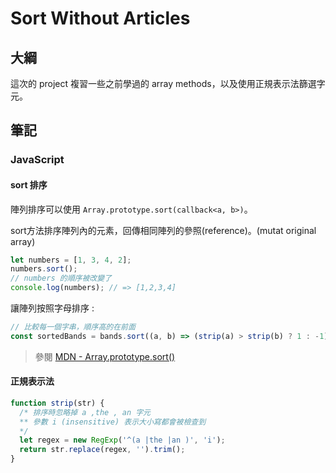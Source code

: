 # Sort Without Articles

## 大綱

這次的 project 複習一些之前學過的 array methods，以及使用正規表示法篩選字元。

## 筆記

### JavaScript

#### **sort 排序**

陣列排序可以使用 `Array.prototype.sort(callback<a, b>)`。

sort方法排序陣列內的元素，回傳相同陣列的參照(reference)。(mutat original array)

```javascript
let numbers = [1, 3, 4, 2];
numbers.sort();
// numbers 的順序被改變了
console.log(numbers); // => [1,2,3,4]
```

讓陣列按照字母排序 :

````javascript
// 比較每一個字串，順序高的在前面
const sortedBands = bands.sort((a, b) => (strip(a) > strip(b) ? 1 : -1));
````

> 參閱 [MDN - Array.prototype.sort() ](https://developer.mozilla.org/en-US/docs/Web/JavaScript/Reference/Global_Objects/Array/sort)

#### **正規表示法**

```javascript
function strip(str) {
  /* 排序時忽略掉 a ,the , an 字元
  ** 參數 i (insensitive) 表示大小寫都會被檢查到
  */
  let regex = new RegExp('^(a |the |an )', 'i');
  return str.replace(regex, '').trim();
}
```

